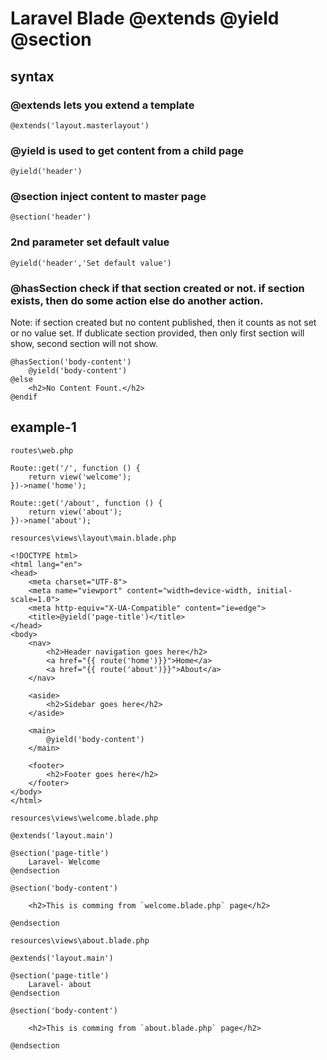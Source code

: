 # Laravel Blade @extends @yield @section
## syntax

### @extends lets you extend a template
```
@extends('layout.masterlayout')
```

### @yield is used to get content from a child page
```
@yield('header')
```

### @section inject content to master page
```
@section('header')
```

### 2nd parameter set default value
```
@yield('header','Set default value')
```

### @hasSection check if that section created or not. if section exists, then do some action else do another action. 
Note: if section created but no content published, then it counts as not set or no value set. If dublicate section provided, then only first section will show, second section will not show.
```
@hasSection('body-content')
    @yield('body-content')
@else
    <h2>No Content Fount.</h2>
@endif
```

## example-1
`routes\web.php`
```
Route::get('/', function () {
    return view('welcome');
})->name('home');

Route::get('/about', function () {
    return view('about');
})->name('about');
```

`resources\views\layout\main.blade.php`
```
<!DOCTYPE html>
<html lang="en">
<head>
    <meta charset="UTF-8">
    <meta name="viewport" content="width=device-width, initial-scale=1.0">
    <meta http-equiv="X-UA-Compatible" content="ie=edge">
    <title>@yield('page-title')</title>
</head>
<body>
    <nav>
        <h2>Header navigation goes here</h2>
        <a href="{{ route('home')}}">Home</a>
        <a href="{{ route('about')}}">About</a>
    </nav>

    <aside>
        <h2>Sidebar goes here</h2>
    </aside>

    <main>
        @yield('body-content')
    </main>

    <footer>
        <h2>Footer goes here</h2>
    </footer>
</body>
</html>
```

`resources\views\welcome.blade.php`
```
@extends('layout.main')

@section('page-title')
    Laravel- Welcome
@endsection

@section('body-content')

    <h2>This is comming from `welcome.blade.php` page</h2>

@endsection
```

`resources\views\about.blade.php`
```
@extends('layout.main')

@section('page-title')
    Laravel- about
@endsection

@section('body-content')

    <h2>This is comming from `about.blade.php` page</h2>

@endsection
```



